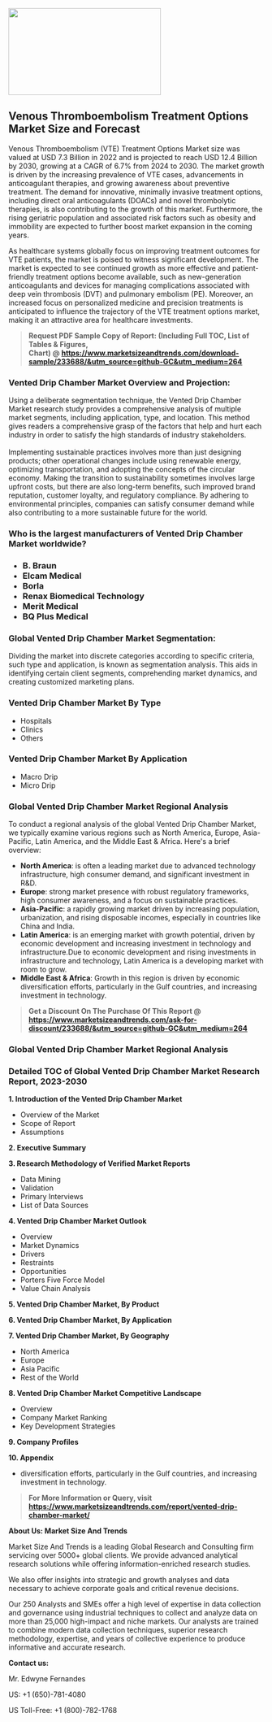 <p><img class="alignnone size-medium wp-image-20088" src="https://ffe5etoiles.com/wp-content/uploads/2024/12/MST1-300x171.png" alt="" width="300" height="171" /></p><h2>Venous Thromboembolism Treatment Options Market Size and Forecast</h2><p>Venous Thromboembolism (VTE) Treatment Options Market size was valued at USD 7.3 Billion in 2022 and is projected to reach USD 12.4 Billion by 2030, growing at a CAGR of 6.7% from 2024 to 2030. The market growth is driven by the increasing prevalence of VTE cases, advancements in anticoagulant therapies, and growing awareness about preventive treatment. The demand for innovative, minimally invasive treatment options, including direct oral anticoagulants (DOACs) and novel thrombolytic therapies, is also contributing to the growth of this market. Furthermore, the rising geriatric population and associated risk factors such as obesity and immobility are expected to further boost market expansion in the coming years.</p><p>As healthcare systems globally focus on improving treatment outcomes for VTE patients, the market is poised to witness significant development. The market is expected to see continued growth as more effective and patient-friendly treatment options become available, such as new-generation anticoagulants and devices for managing complications associated with deep vein thrombosis (DVT) and pulmonary embolism (PE). Moreover, an increased focus on personalized medicine and precision treatments is anticipated to influence the trajectory of the VTE treatment options market, making it an attractive area for healthcare investments.</p></p><blockquote id="" class=""><strong>Request PDF Sample Copy of Report: (Including Full TOC, List of Tables &amp; Figures, Chart)&nbsp;@&nbsp;<strong><a href="https://www.marketsizeandtrends.com/download-sample/233688/&utm_source=github-GC&utm_medium=264" target="_blank">https://www.marketsizeandtrends.com/download-sample/233688/&utm_source=github-GC&utm_medium=264</a></strong></strong></blockquote><h3 id="" class="">Vented Drip Chamber Market&nbsp;Overview and Projection:</h3><p id="" class="">Using a deliberate segmentation technique, the Vented Drip Chamber Market research study provides a comprehensive analysis of multiple market segments, including application, type, and location. This method gives readers a comprehensive grasp of the factors that help and hurt each industry in order to satisfy the high standards of industry stakeholders. <br /> <br />Implementing sustainable practices involves more than just designing products; other operational changes include using renewable energy, optimizing transportation, and adopting the concepts of the circular economy. Making the transition to sustainability sometimes involves large upfront costs, but there are also long-term benefits, such improved brand reputation, customer loyalty, and regulatory compliance. By adhering to environmental principles, companies can satisfy consumer demand while also contributing to a more sustainable future for the world.</p><h3 id="" class="">Who is the largest manufacturers of&nbsp;Vented Drip Chamber Market worldwide?</h3><h3 class=""><p><ul><li>B. Braun </li><li> Elcam Medical </li><li> Borla </li><li> Renax Biomedical Technology </li><li> Merit Medical </li><li> BQ Plus Medical</li></ul></p></h3><h3 id="" class="">Global&nbsp;Vented Drip Chamber Market Segmentation:</h3><p id="" class="">Dividing the market into discrete categories according to specific criteria, such type and application, is known as segmentation analysis. This aids in identifying certain client segments, comprehending market dynamics, and creating customized marketing plans.</p><h3 id="" class="">Vented Drip Chamber Market&nbsp;By Type</h3><p><p><ul><li>Hospitals</li><li> Clinics</li><li> Others</p></li></ul></p></p><h3 id="" class="">Vented Drip Chamber Market&nbsp;By Application</h3><p class=""><p><ul><li>Macro Drip</li><li> Micro Drip</li></ul></p></p><h3 id="" class="">Global Vented Drip Chamber Market Regional Analysis</h3><p id="" class="">To conduct a regional analysis of the global Vented Drip Chamber Market, we typically examine various regions such as North America, Europe, Asia-Pacific, Latin America, and the Middle East &amp; Africa. Here's a brief overview:</p><ul><li><strong>North America</strong>: is often a leading market due to advanced technology infrastructure, high consumer demand, and significant investment in R&amp;D.</li><li><strong>Europe</strong>: strong market presence with robust regulatory frameworks, high consumer awareness, and a focus on sustainable practices.</li><li><strong>Asia-Pacific</strong>: a rapidly growing market driven by increasing population, urbanization, and rising disposable incomes, especially in countries like China and India.</li><li><strong>Latin America</strong>: is an emerging market with growth potential, driven by economic development and increasing investment in technology and infrastructure.Due to economic development and rising investments in infrastructure and technology, Latin America is a developing market with room to grow.</li><li><strong>Middle East &amp; Africa</strong>: Growth in this region is driven by economic diversification efforts, particularly in the Gulf countries, and increasing investment in technology.</li></ul><blockquote id="" class=""><strong>Get a Discount On The Purchase Of This Report @ <strong><a href="https://www.marketsizeandtrends.com/ask-for-discount/233688/&utm_source=github-GC&utm_medium=264" target="_blank">https://www.marketsizeandtrends.com/ask-for-discount/233688/&utm_source=github-GC&utm_medium=264</a></strong></strong></blockquote><h3 id="" class="">Global Vented Drip Chamber Market Regional Analysis</h3><h3 id="" class="">Detailed TOC of Global Vented Drip Chamber Market Research Report, 2023-2030</h3><p id="" class=""><strong>1. Introduction of the Vented Drip Chamber Market</strong></p><ul><li>Overview of the Market</li><li>Scope of Report</li><li>Assumptions</li></ul><p id="" class=""><strong>2. Executive Summary</strong></p><p id="" class=""><strong>3. Research Methodology of Verified Market Reports</strong></p><ul><li>Data Mining</li><li>Validation</li><li>Primary Interviews</li><li>List of Data Sources</li></ul><p id="" class=""><strong>4. Vented Drip Chamber Market Outlook</strong></p><ul><li>Overview</li><li>Market Dynamics</li><li>Drivers</li><li>Restraints</li><li>Opportunities</li><li>Porters Five Force Model</li><li>Value Chain Analysis</li></ul><p id="" class=""><strong>5. Vented Drip Chamber Market, By Product</strong></p><p id="" class=""><strong>6. Vented Drip Chamber Market, By Application</strong></p><p id="" class=""><strong>7. Vented Drip Chamber Market, By Geography</strong></p><ul><li>North America</li><li>Europe</li><li>Asia Pacific</li><li>Rest of the World</li></ul><p id="" class=""><strong>8. Vented Drip Chamber Market Competitive Landscape</strong></p><ul><li>Overview</li><li>Company Market Ranking</li><li>Key Development Strategies</li></ul><p id="" class=""><strong>9. Company Profiles</strong></p><p id="" class=""><strong>10. Appendix</strong></p><ul><li>diversification efforts, particularly in the Gulf countries, and increasing investment in technology.</li></ul><blockquote id="" class=""><strong>For More Information or Query, visit <strong><strong><a href="https://www.marketsizeandtrends.com/report/vented-drip-chamber-market/" target="_blank">https://www.marketsizeandtrends.com/report/vented-drip-chamber-market/</a></strong></strong></strong></blockquote><p id="" class=""><strong>About Us: Market Size And Trends</strong></p><p id="" class="">Market Size And Trends is a leading Global Research and Consulting firm servicing over 5000+ global clients. We provide advanced analytical research solutions while offering information-enriched research studies.</p><p id="" class="">We also offer insights into strategic and growth analyses and data necessary to achieve corporate goals and critical revenue decisions.</p><p id="" class="">Our 250 Analysts and SMEs offer a high level of expertise in data collection and governance using industrial techniques to collect and analyze data on more than 25,000 high-impact and niche markets. Our analysts are trained to combine modern data collection techniques, superior research methodology, expertise, and years of collective experience to produce informative and accurate research.</p><p id="" class=""><strong>Contact us:</strong></p><p id="" class="">Mr. Edwyne Fernandes</p><p id="" class="">US: +1 (650)-781-4080</p><p id="" class="">US Toll-Free: +1 (800)-782-1768</p>
